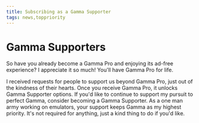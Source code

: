 ```yaml
---
title: Subscribing as a Gamma Supporter
tags: news,toppriority
---
```


# Gamma Supporters

So have you already become a Gamma Pro and enjoying its ad-free experience? I appreciate it so much! You'll have Gamma Pro for life.

I received requests for people to support us beyond Gamma Pro, just out of the kindness of their hearts. Once you receive Gamma Pro, it unlocks Gamma Supporter options. If you'd like to continue to support my pursuit to perfect Gamma, consider becoming a Gamma Supporter. As a one man army working on emulators, your support keeps Gamma as my highest priority. It's not required for anything, just a kind thing to do if you'd like.
